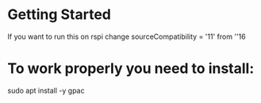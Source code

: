# Getting Started
If you want to run this on rspi change sourceCompatibility = '11' from ''16

# To work properly you need to install:
sudo apt install -y gpac

